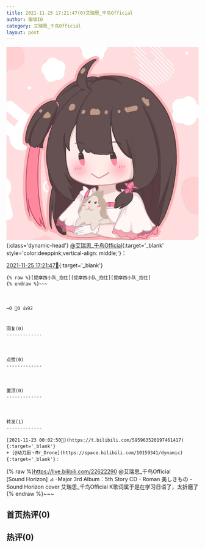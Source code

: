 ```yaml
---
title: 2021-11-25 17:21:47(0)艾瑞思_千鸟Official
author: 御坂IO
category: 艾瑞思_千鸟Official
layout: post
---
```


![img](/images/7e08840c56f251de28bdf766b647bd5fe9a5d50a.jpg){:class='dynamic-head'}
[@艾瑞思_千鸟Official](https://space.bilibili.com/1090010845/dynamic){:target='_blank' style='color:deeppink;vertical-align: middle;'}：

[2021-11-25 17:21:47🔗](https://t.bilibili.com/596973425919637160){:target='_blank'}

~~~
{% raw %}[提摩西小队_抱住][提摩西小队_抱住][提摩西小队_抱住]
{% endraw %}~~~



↪️0 💬0 👍92


回复(0)
-------------



点赞(0)
-------------



置顶(0)
-------------



转发(1)
-------------

[2021-11-23 00:02:50🔗](https://t.bilibili.com/595963520197461417){:target='_blank'}
+ [@幼刀厨丶Mr_Drone](https://space.bilibili.com/10159341/dynamic){:target='_blank'}：
~~~
{% raw %}https://live.bilibili.com/22622290
@艾瑞思_千鸟Official  
[Sound Horizon] ⊿ -Major 3rd Album：5th Story CD - Roman
美しきもの - Sound Horizon cover 艾瑞思_千鸟Official 
K歌词属于是在学习日语了，太折磨了
{% endraw %}~~~






首页热评(0)
-------------



热评(0)
-------------



